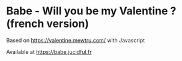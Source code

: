 # Babe - Will you be my Valentine ? (french version)
Based on https://valentine.mewtru.com/ with Javascript

Available at https://babe.jucidful.fr
